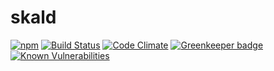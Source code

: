 # skald
[![npm](https://img.shields.io/npm/v/skald.svg)](https://www.npmjs.com/package/skald) 
[![Build Status](https://travis-ci.org/derekdorr/skald.svg?branch=master)](https://travis-ci.org/derekdorr/skald) 
[![Code Climate](https://codeclimate.com/github/derekdorr/skald/badges/gpa.svg)](https://codeclimate.com/github/derekdorr/skald/badges/gpa.svg) 
[![Greenkeeper badge](https://badges.greenkeeper.io/derekdorr/skald.svg)](https://greenkeeper.io/)
[![Known Vulnerabilities](https://snyk.io/test/npm/skald/badge.svg)](https://snyk.io/test/npm/skald)
